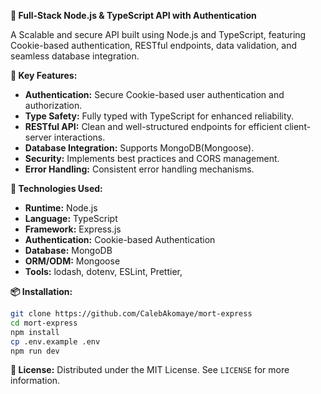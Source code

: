 **🌟 Full-Stack Node.js & TypeScript API with Authentication**

A Scalable and secure API built using Node.js and TypeScript, featuring Cookie-based authentication, RESTful endpoints, data validation, and seamless database integration.

**🔑 Key Features:**

- **Authentication:** Secure Cookie-based user authentication and authorization.
- **Type Safety:** Fully typed with TypeScript for enhanced reliability.
- **RESTful API:** Clean and well-structured endpoints for efficient client-server interactions.
- **Database Integration:** Supports MongoDB(Mongoose).
- **Security:** Implements best practices and CORS management.
- **Error Handling:** Consistent error handling mechanisms.

**🚀 Technologies Used:**

- **Runtime:** Node.js
- **Language:** TypeScript
- **Framework:** Express.js
- **Authentication:** Cookie-based Authentication
- **Database:** MongoDB
- **ORM/ODM:** Mongoose
- **Tools:** lodash, dotenv, ESLint, Prettier,

**📦 Installation:**

```bash
git clone https://github.com/CalebAkomaye/mort-express
cd mort-express
npm install
cp .env.example .env
npm run dev
```

**📄 License:**
Distributed under the MIT License. See `LICENSE` for more information.
